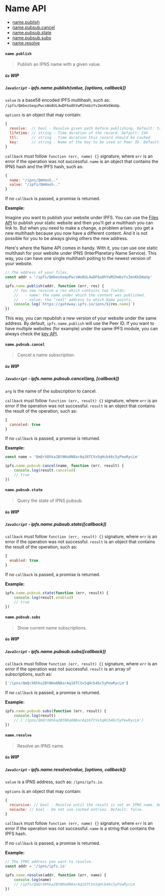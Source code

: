 # Name API

* [name.publish](#namepublish)
* [name.pubsub.cancel](#namepubsubcancel)
* [name.pubsub.state](#namepubsubstate)
* [name.pubsub.subs](#namepubsubsubs)
* [name.resolve](#nameresolve)

#### `name.publish`

> Publish an IPNS name with a given value.

##### `Go` **WIP**

##### `JavaScript` - ipfs.name.publish(value, [options, callback])

`value` is a base58 encoded IPFS multihash, such as: `/ipfs/QmbezGequPwcsWo8UL4wDF6a8hYwM1hmbzYv2mnKkEWaUp`.

`options` is an object that may contain:

```JavaScript
{
  resolve:  // bool - Resolve given path before publishing. Default: true
  lifetime: // string - Time duration of the record. Default: 24h
  ttl:      // string - Time duration this record should be cached
  key:      // string - Name of the key to be used or Peer ID. Default: 'self'
}
```

`callback` must follow `function (err, name) {}` signature, where `err` is an error if the operation was not successful. `name` is an object that contains the IPNS hash and the IPFS hash, such as:

```JavaScript
{
  name: "/ipns/QmHash.."
  value: "/ipfs/QmHash.."
}
```

If no `callback` is passed, a promise is returned.

**Example:**

Imagine you want to publish your website under IPFS. You can use the [Files API](./FILES.md) to publish your static website and then you'll get a multihash you can link to. But when you need to make a change, a problem arises: you get a new multihash because you now have a different content. And it is not possible for you to be always giving others the new address.

Here's where the Name API comes in handy. With it, you can use one static multihash for your website under IPNS (InterPlanetary Name Service). This way, you can have one single multihash poiting to the newest version of your website.

```JavaScript
// The address of your files.
const addr = '/ipfs/QmbezGequPwcsWo8UL4wDF6a8hYwM1hmbzYv2mnKkEWaUp'

ipfs.name.publish(addr, function (err, res) {
    // You now receive a res which contains two fields:
    //   - name: the name under which the content was published.
    //   - value: the "real" address to which Name points.
    console.log(`https://gateway.ipfs.io/ipns/${res.name}`)
})
```

This way, you can republish a new version of your website under the same address. By default, `ipfs.name.publish` will use the Peer ID. If you want to have multiple websites (for example) under the same IPFS module, you can always check the [key API](./KEY.md).

#### `name.pubsub.cancel`

> Cancel a name subscription.

##### `Go` **WIP**

##### `JavaScript` - ipfs.name.pubsub.cancel(arg, [callback])

`arg` is the name of the subscription to cancel.

`callback` must follow `function (err, result) {}` signature, where `err` is an error if the operation was not successful. `result` is an object that contains the result of the operation, such as:

```JavaScript
{
  canceled: true
}
```

If no `callback` is passed, a promise is returned.

**Example:**

```JavaScript
const name = 'QmQrX8hka2BtNHa8N8arAq16TCVx5qHcb46c5yPewRycLm'

ipfs.name.pubsub.cancel(name, function (err, result) {
    console.log(result.canceled)
    // true
})
```

#### `name.pubsub.state`

> Query the state of IPNS pubsub.

##### `Go` **WIP**

##### `JavaScript` - ipfs.name.pubsub.state([callback])

`callback` must follow `function (err, result) {}` signature, where `err` is an error if the operation was not successful. `result` is an object that contains the result of the operation, such as:

```JavaScript
{
  enabled: true
}
```

If no `callback` is passed, a promise is returned.

**Example:**

```JavaScript
ipfs.name.pubsub.state(function (err, result) {
    console.log(result.enabled)
    // true
})
```

#### `name.pubsub.subs`

> Show current name subscriptions.

##### `Go` **WIP**

##### `JavaScript` - ipfs.name.pubsub.subs([callback])

`callback` must follow `function (err, result) {}` signature, where `err` is an error if the operation was not successful. `result` is an array of subscriptions, such as:

```JavaScript
['/ipns/QmQrX8hka2BtNHa8N8arAq16TCVx5qHcb46c5yPewRycLm']
```

If no `callback` is passed, a promise is returned.

**Example:**

```JavaScript
ipfs.name.pubsub.subs(function (err, result) {
    console.log(result)
    // ['/ipns/QmQrX8hka2BtNHa8N8arAq16TCVx5qHcb46c5yPewRycLm']
})
```

#### `name.resolve`

> Resolve an IPNS name.

##### `Go` **WIP**

##### `JavaScript` - ipfs.name.resolve(value, [options, callback])

`value` is a IPNS address, such as: `/ipns/ipfs.io`.

`options` is an object that may contain:

```JavaScript
{
  recursive: // bool - Resolve until the result is not an IPNS name. Default: false.
  nocache: // bool - Do not use cached entries. Default: false.
}
```

`callback` must follow `function (err, name) {}` signature, where `err` is an error if the operation was not successful. `name` is a string that contains the IPFS hash.

If no `callback` is passed, a promise is returned.

**Example:**

```JavaScript
// The IPNS address you want to resolve.
const addr = '/ipns/ipfs.io'

ipfs.name.resolve(addr, function (err, name) {
    console.log(name)
    // /ipfs/QmQrX8hka2BtNHa8N8arAq16TCVx5qHcb46c5yPewRycLm
})
```
